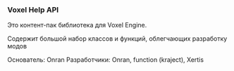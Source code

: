 ### Voxel Help API
Это контент-пак библиотека для Voxel Engine.

Содержит большой набор классов и функций, облегчающих разработку модов

Основатель: Onran
Разработчики: Onran, function (kraject), Xertis

